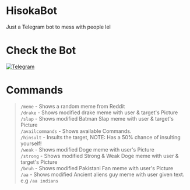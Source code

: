 # HisokaBot
Just a Telegram bot to mess with people lel
# Check the Bot
[![Telegram](https://img.shields.io/badge/Open%20on%20Telegram-Hisoka-red?style=for-the-badge&logo=telegram)](https://t.me/hisokaDankBot)

# Commands
>`/meme` - Shows a random meme from Reddit\
>`/drake` - Shows modified drake meme with user & target's  Picture\
>`/slap` - Shows modified Batman Slap meme with user & target's  Picture\
>`/availcommands` - Shows available Commands.\
>`/hinsult` - Insults the target, NOTE: Has a 50% chance of insulting yourself!\
>`/weak` - Shows modified Doge meme with user's Picture\
>`/strong` - Shows modified Strong & Weak Doge meme with user & target's  Picture\
>`/bruh` - Shows modified Pakistani Fan meme with user's  Picture\
>`/aa` - Shows modified Ancient aliens guy meme with user given text. e.g `/aa indians`